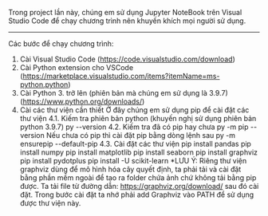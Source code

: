 Trong project lần này, chúng em sử dụng Jupyter NoteBook trên Visual Studio Code để chạy chương trình nên khuyến khích mọi người sử dụng.
********************************************************
Các bước để chạy chương trình:
1. Cài Visual Studio Code (https://code.visualstudio.com/download)
2. Cài Python extension cho VSCode (https://marketplace.visualstudio.com/items?itemName=ms-python.python)
3. Cài Python 3. trở lên (phiên bản mà chúng em sử dụng là 3.9.7) (https://www.python.org/downloads/)
4. Cài các thư viện cần thiết
Ở đây chúng em sử dụng pip để cài đặt các thư viện
4.1. Kiếm tra phiên bản python (khuyến nghị sử dụng phiên bản python 3.9.7)
py --version
4.2. Kiếm tra đã có pip hay chưa
py -m pip --version
Nếu chưa có pip thì cài đặt pip bằng dòng lệnh sau
py -m ensurepip --default-pip
4.3. Cài đặt các thư viện 
pip install pandas
pip install numpy
pip install matplotlib
pip install seaborn
pip install graphviz
pip install pydotplus
pip install -U scikit-learn
*LƯU Ý: Riêng thư viện graphviz dùng để mô hình hóa cây quyết định, ta phải tải và cài đặt bằng phần mềm ngoài để tạo ra folder chứa ảnh chứ không tải bằng pip được. Ta tải file từ đường dẫn: https://graphviz.org/download/ sau đó cài đặt. Trong bước cài đặt ta nhớ phải add Graphviz vào PATH để sử dụng được thư viện này.